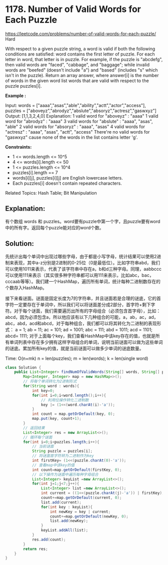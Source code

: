 # 1178. Number of Valid Words for Each Puzzle
<https://leetcode.com/problems/number-of-valid-words-for-each-puzzle/>
Hard

With respect to a given puzzle string, a word is valid if both the following conditions are satisfied:
word contains the first letter of puzzle.
For each letter in word, that letter is in puzzle.
For example, if the puzzle is "abcdefg", then valid words are "faced", "cabbage", and "baggage"; while invalid words are "beefed" (doesn't include "a") and "based" (includes "s" which isn't in the puzzle).
Return an array answer, where answer[i] is the number of words in the given word list words that are valid with respect to the puzzle puzzles[i].


**Example :**

Input: 
words = ["aaaa","asas","able","ability","actt","actor","access"], 
puzzles = ["aboveyz","abrodyz","abslute","absoryz","actresz","gaswxyz"]
Output: [1,1,3,2,4,0]
Explanation:
1 valid word for "aboveyz" : "aaaa" 
1 valid word for "abrodyz" : "aaaa"
3 valid words for "abslute" : "aaaa", "asas", "able"
2 valid words for "absoryz" : "aaaa", "asas"
4 valid words for "actresz" : "aaaa", "asas", "actt", "access"
There're no valid words for "gaswxyz" cause none of the words in the list contains letter 'g'.
 

**Constraints:**

* 1 <= words.length <= 10^5
* 4 <= words[i].length <= 50
* 1 <= puzzles.length <= 10^4
* puzzles[i].length == 7
* words[i][j], puzzles[i][j] are English lowercase letters.
* Each puzzles[i] doesn't contain repeated characters.

Related Topics: Hash Table; Bit Manipulation

## Explanation: 
有个数组 words 和 puzzles。word要有puzzle中第一个字，且puzzle要有word中的所有字。返回每个puzzle能对应的word个数。

## Solution: 
先统计出每个单词中出现过哪些字母，由于都是小写字母，统计结果可以使用2进制来表现，其中a-z分别是2进制的0-25位（0是最低位）。比如字符串abd，我们可以使用1011来表示，代表了该字符串中存在a，b和d三种字母。同理，aabbccc可以使用111来表示（其实很多种字符串都可以用111来表示，比如abc，bac，cccaab等等）。我们建一个HashMap，遍历所有单词，统计每种二进制数存在的个数存入HashMap。

接下来看谜面。谜面是固定长度为7的字符串，并且谜面若是合理的谜底，它的首字符一定要存在于单词中，所以我们可以将谜面差分成2部分，首字符+剩下字符。对于每个谜面，我们需要遍历出所有的字母组合（必须包含首字母），比如：abcd，因为必须包含a，所以他应该有以下几种组合的可能，a，ab，ac，ad，abc，abd，acd和abcd，对于每种组合，我们都可以将其转化为二进制的表现形式：
    a = 1;
    ab = 11;
    ac = 101;
    ad = 1001;
    abc = 111;
    abd = 1011;
    acd = 1101;
    abcd= 1111;
对于上面每个key，我们查看HashMap中该key存在的值，也就是所有单词列表中存在多少拥有这样字母组合的单词，说明当前谜面可以做为这些单词的谜底。累加所有key的值，就是当前谜面可以做多少单词的谜底数量。

Time: O(n+mk) n = len(puzzles); m = len(words); k = len(single word)

```java
class Solution {
    public List<Integer> findNumOfValidWords(String[] words, String[] puzzles) {
        Map<Integer, Integer> map = new HashMap<>();
        // 将每个单词转化为2进制形式
        for(String word : words){
            int key=0;
            for(int i=0;i<word.length();i++){
                // 利用位操作转化二进制数
                key |= (1<<(word.charAt(i)-'a'));
            }
            int count = map.getOrDefault(key, 0);
            map.put(key, count+1);
        }
        // 返回结果
        List<Integer> res = new ArrayList<>();
        // 循环每个谜面
        for(int i=0;i<puzzles.length;i++){
            // 当前谜面
            String puzzle = puzzles[i];
            // 将谜面首字符转为二进制作为key
            int firstKey= (1<<(puzzle.charAt(0)-'a'));
            // 查看map中该key的值
            int count=map.getOrDefault(firstKey, 0);
            // 以下操作为谜面中遍历每种字母组合
            List<Integer> keyList =new ArrayList<>();
            for(int j=1;j<7;j++){
                List<Integer> list =new ArrayList<>();
                int current = ((1<<(puzzle.charAt(j)-'a')) | firstKey);
                count+=map.getOrDefault(current, 0);
                list.add(current);
                for(int key : keyList){
                    int newKey = key | current;
                    count+=map.getOrDefault(newKey, 0);
                    list.add(newKey);
                }
                keyList.addAll(list);
            }
            res.add(count);
        }
        return res;
    }
}
```